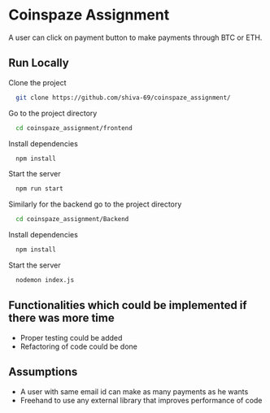 
# Coinspaze Assignment

A user can click on payment button to make payments through BTC or ETH.



## Run Locally

Clone the project

```bash
  git clone https://github.com/shiva-69/coinspaze_assignment/
```

Go to the project directory

```bash
  cd coinspaze_assignment/frontend
```

Install dependencies

```bash
  npm install
```

Start the server

```bash
  npm run start
```
Similarly for the backend go to the project directory

```bash
  cd coinspaze_assignment/Backend
```

Install dependencies

```bash
  npm install
```

Start the server

```bash
  nodemon index.js
```


## Functionalities which could be implemented if there was more time

- Proper testing could be added
- Refactoring of code could be done

## Assumptions 
- A user with same email id can make as many payments as he wants
- Freehand to use any external library that improves performance of code
 


